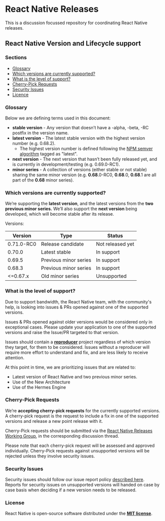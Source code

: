 # React Native Releases


This is a discussion focussed repository for coordinating React Native releases.




## React Native Version and Lifecycle support
### Sections

- [Glossary](#-glossary)
- [Which versions are currently supported?](#-which-versions-are-currently-supported)
- [What is the level of support?](#-what-is-the-level-of-support)
- [Cherry-Pick Requests](#-cherry-pick-requests)
- [Security Issues](#-security-issues)
- [Licence](#-licence)

<!--truncate-->

### Glossary

Below we are defining terms used in this document:

- **stable version** - Any version that doesn’t have a -alpha, -beta, -RC postfix in the version name.
- **latest version** - The latest stable version with the highest version number (e.g. 0.68.2).
  - The highest version number is defined following the [NPM semver algorithm](https://github.com/npm/node-semver) tagged as "latest".
- **next version** - The next version that hasn’t been fully released yet, and is currently in development/testing (e.g. 0.69.0-RC1).
- **minor series** - A collection of versions (either stable or not stable) sharing the same minor version (e.g. **0.68**.0-RC0, **0.68**.0, **0.68**.1 are all part of the **0.68** minor series).

### Which versions are currently supported?

We’re supporting the **latest version**, and the latest versions from the **two previous minor series.**
We’ll also support the **next version** being developed, which will become stable after its release.

Versions:

| Version    | Type                  | Status           |
| ---------- | --------------------- | ---------------- |
| 0.71.0-RC0 | Release candidate     | Not released yet |
| 0.70.0     | Latest stable         | In support       |
| 0.69.5     | Previous minor series | In support       |
| 0.68.3     | Previous minor series | In support       |
| <=0.67.x   | Old minor series      | Unsupported      |

### What is the level of support?

Due to support bandwidth, the React Native team, with the community's help, is looking into issues & PRs opened against one of the supported versions.

Issues & PRs opened against older versions would be considered only in exceptional cases. Please update your application to one of the supported versions and raise the Issue/PR targeted to that version.

Issues should contain a [**reproducer**](https://stackoverflow.com/help/minimal-reproducible-example) project regardless of which version they target, for them to be considered.
Issues without a reproducer will require more effort to understand and fix, and are less likely to receive attention.

At this point in time, we are prioritizing issues that are related to:

- Latest version of React Native and two previous minor series.
- Use of the New Architecture
- Use of the Hermes Engine

### Cherry-Pick Requests

We’re **accepting cherry-pick requests** for the currently supported versions. A cherry-pick request is the request to include a fix in one of the supported versions and release a new point release with it.

Cherry-Pick requests should be submitted via the [React Native Releases Working Group](https://github.com/reactwg/react-native-releases/discussions/categories/patches), in the corresponding discussion thread.

Please note that each cherry-pick request will be assessed and approved individually. Cherry-Pick requests against unsupported versions will be rejected unless they involve security issues.

### Security Issues

Security issues should follow our issue report policy [described here](https://reactnative.dev/contributing/overview#security-bugs).
Reports for security issues on unsupported versions will handed on case by case basis when deciding if a new version needs to be released.

### License

React Native is open-source software distributed under the [**MIT license**](https://github.com/facebook/react-native/blob/main/LICENSE).
